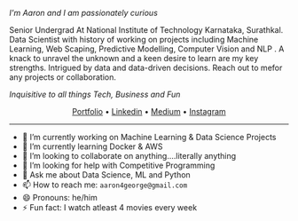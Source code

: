  *I'm Aaron and I am passionately curious*
 
Senior Undergrad At National Institute of Technology Karnataka, Surathkal. Data Scientist with history of working on projects including Machine Learning, Web Scaping, Predictive Modelling, Computer Vision and NLP . A knack to unravel the unknown and a keen desire to learn are my key strengths. Intrigued by data and data-driven decisions. Reach out to mefor any projects or collaboration. 

*Inquisitive to all things Tech, Business and Fun*

<p align="center">
  <a href="aaron-george.github.io/">Portfolio</a> •
  <a href="https://www.linkedin.com/in/aaron--george/">Linkedin</a> •
  <a href="https://medium.com/@aaron4george">Medium</a> •
  <a href="https://www.instagram.com/aaron_ge0rge/">Instagram</a> 
</p>

---



- 🔭 I’m currently working on Machine Learning & Data Science Projects 
- 🌱 I’m currently learning Docker & AWS
- 👯 I’m looking to collaborate on anything....literally anything
- 🤔 I’m looking for help with Competitive Programming
- 💬 Ask me about Data Science, ML and Python
- 📫 How to reach me:  `aaron4george@gmail.com`
- 😄 Pronouns: he/him
- ⚡ Fun fact: I watch atleast 4 movies every week

